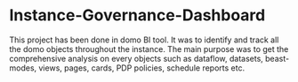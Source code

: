 # Instance-Governance-Dashboard


This project has been done in domo BI tool. It was to identify and track all the domo objects throughout the instance. The main purpose was to get the comprehensive analysis on every objects such as dataflow, datasets, beast-modes, views, pages, cards, PDP policies, schedule reports etc.

